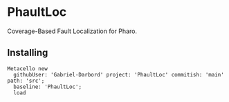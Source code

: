 # PhaultLoc
Coverage-Based Fault Localization for Pharo.

## Installing
```st
Metacello new
  githubUser: 'Gabriel-Darbord' project: 'PhaultLoc' commitish: 'main' path: 'src';
  baseline: 'PhaultLoc';
  load
```
